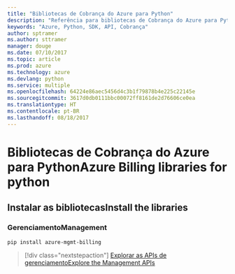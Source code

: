 ```yaml
---
title: "Bibliotecas de Cobrança do Azure para Python"
description: "Referência para bibliotecas de Cobrança do Azure para Python"
keywords: "Azure, Python, SDK, API, Cobrança"
author: sptramer
ms.author: sttramer
manager: douge
ms.date: 07/10/2017
ms.topic: article
ms.prod: azure
ms.technology: azure
ms.devlang: python
ms.service: multiple
ms.openlocfilehash: 64224e86aec5456d4c3b1f79878b4e225c22145e
ms.sourcegitcommit: 3617d0db0111bbc00072ff8161de2d76606ce0ea
ms.translationtype: HT
ms.contentlocale: pt-BR
ms.lasthandoff: 08/18/2017
---
```

# <a name="azure-billing-libraries-for-python"></a><span data-ttu-id="8994f-104">Bibliotecas de Cobrança do Azure para Python</span><span class="sxs-lookup"><span data-stu-id="8994f-104">Azure Billing libraries for python</span></span>

## <a name="install-the-libraries"></a><span data-ttu-id="8994f-105">Instalar as bibliotecas</span><span class="sxs-lookup"><span data-stu-id="8994f-105">Install the libraries</span></span>


### <a name="management"></a><span data-ttu-id="8994f-106">Gerenciamento</span><span class="sxs-lookup"><span data-stu-id="8994f-106">Management</span></span>

```bash
pip install azure-mgmt-billing
```
> [!div class="nextstepaction"]
> [<span data-ttu-id="8994f-107">Explorar as APIs de gerenciamento</span><span class="sxs-lookup"><span data-stu-id="8994f-107">Explore the Management APIs</span></span>](/python/api/overview/azure/billing/managementlibrary)